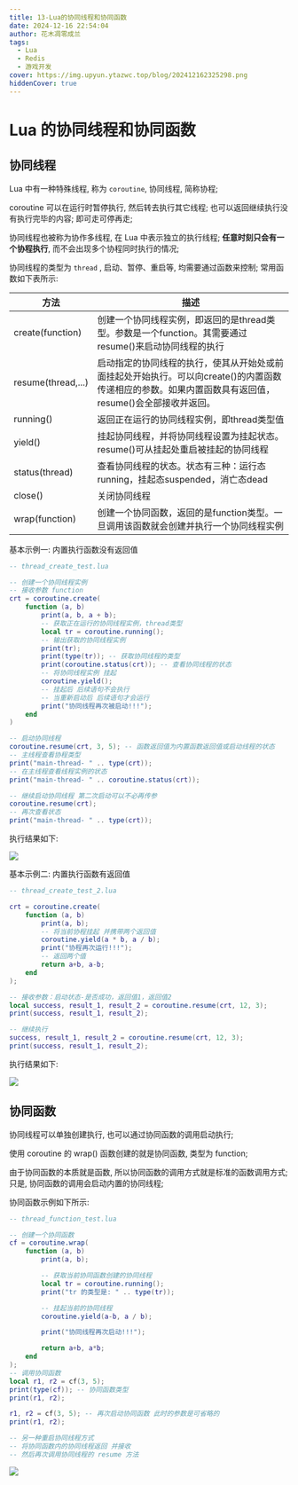```yaml
---
title: 13-Lua的协同线程和协同函数
date: 2024-12-16 22:54:04
author: 花木凋零成兰
tags:
  - Lua
  - Redis
  - 游戏开发
cover: https://img.upyun.ytazwc.top/blog/202412162325298.png
hiddenCover: true
---
```


# Lua 的协同线程和协同函数

## 协同线程

Lua 中有一种特殊线程, 称为 `coroutine`, 协同线程, 简称协程;

coroutine 可以在运行时暂停执行, 然后转去执行其它线程; 也可以返回继续执行没有执行完毕的内容; 即可走可停再走;

协同线程也被称为协作多线程, 在 Lua 中表示独立的执行线程; **任意时刻只会有一个协程执行**, 而不会出现多个协程同时执行的情况;

协同线程的类型为 `thread` , 启动、暂停、重启等, 均需要通过函数来控制; 常用函数如下表所示:

| 方法                 | 描述                                                                                  |
|--------------------|-------------------------------------------------------------------------------------|
| create(function)   | 创建一个协同线程实例，即返回的是thread类型。参数是一个function。其需要通过resume()来启动协同线程的执行                      |
| resume(thread,...) | 启动指定的协同线程的执行，使其从开始处或前面挂起处开始执行。可以向create()的内置函数传递相应的参数。如果内置函数具有返回值，resume()会全部接收并返回。 |
| running()          | 返回正在运行的协同线程实例，即thread类型值                                                            |
| yield()            | 挂起协同线程，并将协同线程设置为挂起状态。resume()可从挂起处重启被挂起的协同线程                                        |
| status(thread)     | 查看协同线程的状态。状态有三种：运行态running，挂起态suspended，消亡态dead                                     |
| close()            | 关闭协同线程                                                                              |
| wrap(function)     | 创建一个协同函数，返回的是function类型。一旦调用该函数就会创建并执行一个协同线程实例                                      |

基本示例一: 内置执行函数没有返回值

```lua
-- thread_create_test.lua

-- 创建一个协同线程实例
-- 接收参数 function
crt = coroutine.create(
    function (a, b)
        print(a, b, a + b);
        -- 获取正在运行的协同线程实例，thread类型
        local tr = coroutine.running();
        -- 输出获取的协同线程实例
        print(tr);
        print(type(tr)); -- 获取协同线程的类型
        print(coroutine.status(crt)); -- 查看协同线程的状态
        -- 将协同线程实例 挂起
        coroutine.yield();
        -- 挂起后 后续语句不会执行
        -- 当重新启动后 后续语句才会运行
        print("协同线程再次被启动!!!");
    end
)

-- 启动协同线程
coroutine.resume(crt, 3, 5); -- 函数返回值为内置函数返回值或启动线程的状态
-- 主线程查看协程类型
print("main-thread- " .. type(crt));
-- 在主线程查看线程实例的状态
print("main-thread- " .. coroutine.status(crt));

-- 继续启动协同线程 第二次启动可以不必再传参
coroutine.resume(crt);
-- 再次查看状态
print("main-thread- " .. type(crt));
```

执行结果如下:

![](https://img.upyun.ytazwc.top/blog/202412162325298.png)

基本示例二: 内置执行函数有返回值

```lua
-- thread_create_test_2.lua

crt = coroutine.create(
    function (a, b)
        print(a, b);
        -- 将当前协程挂起 并携带两个返回值
        coroutine.yield(a * b, a / b);
        print("协程再次运行!!!");
        -- 返回两个值
        return a+b, a-b;
    end
);

-- 接收参数：启动状态-是否成功，返回值1，返回值2
local success, result_1, result_2 = coroutine.resume(crt, 12, 3);
print(success, result_1, result_2);

-- 继续执行
success, result_1, result_2 = coroutine.resume(crt, 12, 3);
print(success, result_1, result_2);

```

执行结果如下:

![](https://img.upyun.ytazwc.top/blog/202412162335526.png)

## 协同函数

协同线程可以单独创建执行, 也可以通过协同函数的调用启动执行;

使用 coroutine 的 wrap() 函数创建的就是协同函数, 类型为 function;

由于协同函数的本质就是函数, 所以协同函数的调用方式就是标准的函数调用方式; 只是, 协同函数的调用会启动内置的协同线程;

协同函数示例如下所示:

```lua
-- thread_function_test.lua

-- 创建一个协同函数
cf = coroutine.wrap(
    function (a, b)
        print(a, b);

        -- 获取当前协同函数创建的协同线程
        local tr = coroutine.running();
        print("tr 的类型是: " .. type(tr));

        -- 挂起当前的协同线程
        coroutine.yield(a-b, a / b);

        print("协同线程再次启动!!!");

        return a+b, a*b;
    end
);
-- 调用协同函数
local r1, r2 = cf(3, 5);
print(type(cf)); -- 协同函数类型
print(r1, r2);

r1, r2 = cf(3, 5); -- 再次启动协同函数 此时的参数是可省略的
print(r1, r2);

-- 另一种重启协同线程方式
-- 将协同函数内的协同线程返回 并接收
-- 然后再次调用协同线程的 resume 方法
```

![](https://img.upyun.ytazwc.top/blog/202412172248060.png)
